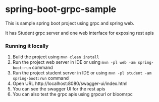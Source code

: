 # spring-boot-grpc-sample
This is sample spring boot project using grpc and spring web. 

It has Student grpc server and one web interface for exposing rest apis

### Running it locally
1. Build the project using `mvn clean install`
2. Run the project web server in IDE or using `mvn -pl web -am spring-boot:run` command
3. Run the project student server in IDE or using `mvn -pl student -am spring-boot:run` command 
4. Open URL http://localhost:8080/swagger-ui/index.html
5. You can see the swagger UI for the rest apis
6. You can also test the grpc apis using grpcurl or bloomrpc


